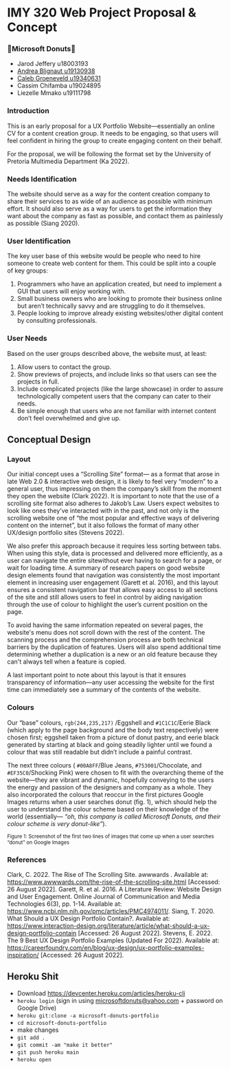# IMY 320 Web Project Proposal & Concept
### 🍩Microsoft Donuts🍩

- Jarod Jeffery       u18003193
- [Andrea Blignaut     u19130938](https://github.com/andreabeatrice)
- [Caleb Groeneveld    u19340631](https://github.com/u19340631) 
- Cassim Chifamba     u19024895
- Liezelle Mmako      u19111798

### Introduction
This is an early proposal for a UX Portfolio Website—essentially an online CV for a content creation group. It needs to be engaging, so that users will feel confident in hiring the group to create engaging content on their behalf.

For the proposal, we will be following the format set by the University of Pretoria Multimedia Department (Ka 2022).

### Needs Identification
The website should serve as a way for the content creation company to share their services to as wide of an audience as possible with minimum effort. It should also serve as a way for users to get the information they want about the company as fast as possible, and contact them as painlessly as possible (Siang 2020).

### User Identification
The key user base of this website would be people who need to hire someone to create web content for them. This could be split into a couple of key groups:
 1. Programmers who have an application created, but need to implement a GUI that users will enjoy working with.
 2. Small business owners who are looking to promote their business online but aren’t technically savvy and are struggling to do it themselves.
 3. People looking to improve already existing websites/other digital content by consulting professionals.

### User Needs
Based on the user groups described above, the website must, at least:
 1. Allow users to contact the group.
 2. Show previews of projects, and include links so that users can see the projects in full.
 3. Include complicated projects (like the large showcase) in order to assure technologically competent users that the company can cater to their needs.
 4. Be simple enough that users who are not familiar with internet content don’t feel overwhelmed and give up.

## Conceptual Design
### Layout
Our initial concept uses a “Scrolling Site” format— as a format that arose in late Web 2.0 & interactive web design, it is likely to feel very “modern” to a general user, thus impressing on them the company’s skill from the moment they open the website (Clark 2022). It is important to note that the use of a scrolling site format also adheres to Jakob’s Law. Users expect websites to look like ones they’ve interacted with in the past, and not only is the scrolling website one of “the most popular and effective ways of delivering content on the internet”, but it also follows the format of many other UX/design portfolio sites (Stevens 2022).

We also prefer this approach because it requires less sorting between tabs. When using this style, data is processed and delivered more efficiently, as a user can navigate the entire sitewithout ever having to search for a page, or wait for loading time. A summary of research papers on good website design elements found that navigation was consistently the most important element in increasing user engagement (Garett et al. 2016), and this layout ensures a consistent navigation bar that allows easy access to all sections of the site and still allows users to feel in control by aiding navigation through the use of colour to highlight the user’s current position on the page.

To avoid having the same information repeated on several pages, the website's menu does not scroll down with the rest of the content. The scanning process and the comprehension process are both technical barriers by the duplication of features. Users will also spend additional time determining whether a duplication is a new or an old feature because they can't always tell when a feature is copied.

A last important point to note about this layout is that it ensures transparency of information—any user accessing the website for the first time can immediately see a summary of the contents of the website.

### Colours
Our “base” colours, `rgb(244,235,217)` /Eggshell and `#1C1C1C`/Eerie Black (which apply to the page background and the body text respectively) were chosen first; eggshell taken from a picture of donut pastry, and eerie black generated by starting at black and going steadily lighter until we found a colour that was still readable but didn’t include a painful contrast.

The next three colours ( `#00A8FF`/Blue Jeans, `#753001`/Chocolate, and `#EF35C0`/Shocking Pink) were chosen to fit with the overarching theme of the website—they are vibrant and dynamic, hopefully conveying to the users the energy and passion of the designers and company as a whole. They also incorporated the colours that reoccur in the first pictures Google Images returns when a user searches donut (fig. 1), which should help the user to understand the colour scheme based on their knowledge of the world (essentially— *“oh, this company is called Microsoft Donuts, and their colour scheme is very donut-like”*).


<sub>Figure 1: Screenshot of the first two lines of images that come up when a user searches “donut” on Google Images</sub>


### References
Clark, C. 2022. The Rise of The Scrolling Site. awwwards . Available at: https://www.awwwards.com/the-rise-of-the-scrolling-site.html [Accessed: 26 August 2022].
Garett, R. et al. 2016. A Literature Review: Website Design and User Engagement. Online Journal of Communication and Media Technologies 6(3), pp. 1-14. Available at: https://www.ncbi.nlm.nih.gov/pmc/articles/PMC4974011/.
Siang, T. 2020. What Should a UX Design Portfolio Contain?. Available at: https://www.interaction-design.org/literature/article/what-should-a-ux-design-portfolio-contain [Accessed: 26 August 2022].
Stevens, E. 2022. The 9 Best UX Design Portfolio Examples (Updated For 2022). Available at: https://careerfoundry.com/en/blog/ux-design/ux-portfolio-examples-inspiration/ [Accessed: 26 August 2022].

## Heroku Shit
* Download https://devcenter.heroku.com/articles/heroku-cli
* ```heroku login``` (sign in using microsoftdonuts@yahoo.com + password on Google Drive)
* ```heroku git:clone -a microsoft-donuts-portfolio```
* ```cd microsoft-donuts-portfolio```
* make changes
* ```git add .```
* ```git commit -am "make it better"```
* ```git push heroku main```
* ```heroku open```
